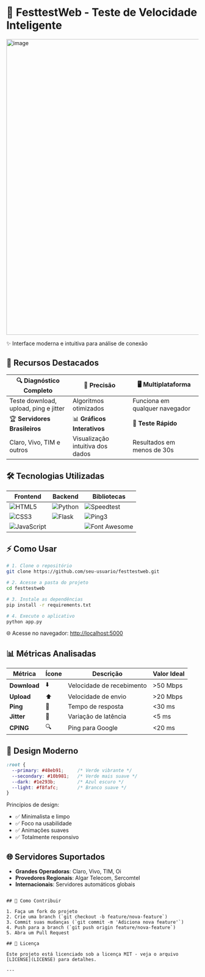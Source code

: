 # 🚀 FesttestWeb - Teste de Velocidade Inteligente

<img width="542" height="776" alt="image" src="https://github.com/user-attachments/assets/a119836e-49f8-4447-9b8a-227a9c53053f" />

 
  <p>✨ Interface moderna e intuitiva para análise de conexão</p>
</div>

## 🌟 Recursos Destacados

| 🔍 Diagnóstico Completo | 🎯 Precisão | 🖥 Multiplataforma |
|-----------------------|------------|------------------|
| Teste download, upload, ping e jitter | Algoritmos otimizados | Funciona em qualquer navegador |
| 🏆 **Servidores Brasileiros** | 📊 **Gráficos Interativos** | 🔄 **Teste Rápido** |
| Claro, Vivo, TIM e outros | Visualização intuitiva dos dados | Resultados em menos de 30s |

## 🛠 Tecnologias Utilizadas

<div align="center">
  
| **Frontend** | **Backend** | **Bibliotecas** |
|--------------|-------------|-----------------|
| ![HTML5](https://img.shields.io/badge/HTML5-E34F26?style=for-the-badge&logo=html5&logoColor=white) | ![Python](https://img.shields.io/badge/Python-3776AB?style=for-the-badge&logo=python&logoColor=white) | ![Speedtest](https://img.shields.io/badge/Speedtest-C71F25?style=for-the-badge&logo=speedtest&logoColor=white) |
| ![CSS3](https://img.shields.io/badge/CSS3-1572B6?style=for-the-badge&logo=css3&logoColor=white) | ![Flask](https://img.shields.io/badge/Flask-000000?style=for-the-badge&logo=flask&logoColor=white) | ![Ping3](https://img.shields.io/badge/Ping3-00BFFF?style=for-the-badge) |
| ![JavaScript](https://img.shields.io/badge/JavaScript-F7DF1E?style=for-the-badge&logo=javascript&logoColor=black) |  | ![Font Awesome](https://img.shields.io/badge/Font_Awesome-528DD7?style=for-the-badge&logo=fontawesome&logoColor=white) |

</div>

## ⚡ Como Usar

```bash
# 1. Clone o repositório
git clone https://github.com/seu-usuario/festtestweb.git

# 2. Acesse a pasta do projeto
cd festtestweb

# 3. Instale as dependências
pip install -r requirements.txt

# 4. Execute o aplicativo
python app.py
```

🌐 Acesse no navegador: [http://localhost:5000](http://localhost:5000)

## 📊 Métricas Analisadas

<div align="center">

| Métrica | Ícone | Descrição | Valor Ideal |
|---------|-------|-----------|-------------|
| **Download** | ⬇️ | Velocidade de recebimento | >50 Mbps |
| **Upload** | ⬆️ | Velocidade de envio | >20 Mbps |
| **Ping** | 🏓 | Tempo de resposta | <30 ms |
| **Jitter** | 📶 | Variação de latência | <5 ms |
| **CPING** | 🔍 | Ping para Google | <20 ms |

</div>

## 🎨 Design Moderno

```css
:root {
  --primary: #48eb91;     /* Verde vibrante */
  --secondary: #10b981;   /* Verde mais suave */
  --dark: #1e293b;        /* Azul escuro */
  --light: #f8fafc;       /* Branco suave */
}
```

Princípios de design:
- ✅ Minimalista e limpo
- ✅ Foco na usabilidade
- ✅ Animações suaves
- ✅ Totalmente responsivo

## 🌐 Servidores Suportados

- **Grandes Operadoras**: Claro, Vivo, TIM, Oi
- **Provedores Regionais**: Algar Telecom, Sercomtel
- **Internacionais**: Servidores automáticos globais


```

## 🤝 Como Contribuir

1. Faça um fork do projeto
2. Crie uma branch (`git checkout -b feature/nova-feature`)
3. Commit suas mudanças (`git commit -m 'Adiciona nova feature'`)
4. Push para a branch (`git push origin feature/nova-feature`)
5. Abra um Pull Request

## 📝 Licença

Este projeto está licenciado sob a licença MIT - veja o arquivo [LICENSE](LICENSE) para detalhes.

---
